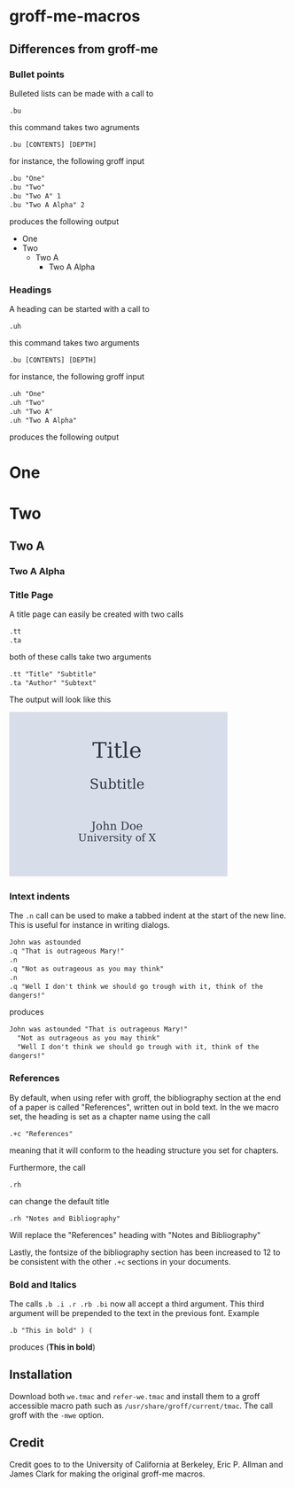 # groff-me-macros
## Differences from groff-me
### Bullet points
Bulleted lists can be made with a call to
```
.bu
```
this command takes two agruments
```
.bu [CONTENTS] [DEPTH]
```
for instance, the following groff input
```
.bu "One"
.bu "Two"
.bu "Two A" 1
.bu "Two A Alpha" 2
```
produces the following output

- One
- Two
  - Two A
    - Two A Alpha 
### Headings
A heading can be started with a call to
```
.uh
```
this command takes two arguments
```
.bu [CONTENTS] [DEPTH]
```
for instance, the following groff input
```
.uh "One"
.uh "Two"
.uh "Two A"
.uh "Two A Alpha"
```
produces the following output

# One
# Two
## Two A
### Two A Alpha

### Title Page
A title page can easily be created with two calls
```
.tt
.ta
```
both of these calls take two arguments
```
.tt "Title" "Subtitle"
.ta "Author" "Subtext"
```
The output will look like this

![example of .tt and .ta calls](title-example.png)

### Intext indents
The `.n` call can be used to make a tabbed indent at the start of the new line. This is useful for instance in writing dialogs.
```
John was astounded
.q "That is outrageous Mary!"
.n
.q "Not as outrageous as you may think"
.n
.q "Well I don't think we should go trough with it, think of the dangers!"
```
produces
```
John was astounded "That is outrageous Mary!"  
  "Not as outrageous as you may think"  
  "Well I don't think we should go trough with it, think of the dangers!"  
```
### References
By default, when using refer with groff, the bibliography section at the end of a paper is called "References", written out in bold text.
In the we macro set, the heading is set as a chapter name using the call
```
.+c "References"
```
meaning that it will conform to the heading structure you set for chapters.

Furthermore, the call
```
.rh
```
can change the default title
```
.rh "Notes and Bibliography"
```
Will replace the "References" heading with "Notes and Bibliography"

Lastly, the fontsize of the bibliography section has been increased to 12 to be consistent with the other `.+c` sections in your documents.

### Bold and Italics
The calls `.b .i .r .rb .bi` now all accept a third argument. This third argument will be prepended to the text in the previous font.
Example
```
.b "This in bold" ) (
```
produces
(**This in bold**)

## Installation
Download both `we.tmac` and `refer-we.tmac` and install them to a groff accessible macro path such as `/usr/share/groff/current/tmac`.
The call groff with the `-mwe` option.

## Credit
Credit goes to to the University of California at Berkeley, Eric P. Allman and James Clark for making the original groff-me macros.
